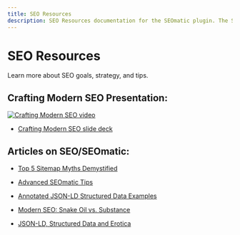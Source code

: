 ```yaml
---
title: SEO Resources
description: SEO Resources documentation for the SEOmatic plugin. The SEOmatic plugin facilitates modern SEO best practices & implementation for Craft CMS 5.
---
```


# SEO Resources

Learn more about SEO goals, strategy, and tips.

## Crafting Modern SEO Presentation:

[![Crafting Modern SEO video](https://i.vimeocdn.com/video/671925645-ac6a1d9ae202eede970bc17a8438f8efe076e0a4be34eac8bfff83bad4885ac3-d?mw=1920&mh=1080&q=70)](http://dotall.com/sessions/seo-best-practices-from-a-developers-point-of-view)

* [Crafting Modern SEO slide deck](https://speakerdeck.com/nystudio107/crafting-modern-seo)

## Articles on SEO/SEOmatic:

* [Top 5 Sitemap Myths Demystified](https://nystudio107.com/blog/seo-myths-top-5-sitemap-myths-demystified)

* [Advanced SEOmatic Tips](https://nystudio107.com/blog/tips-for-using-seomatic-effectively)

* [Annotated JSON-LD Structured Data Examples](https://nystudio107.com/blog/annotated-json-ld-structured-data-examples)

* [Modern SEO: Snake Oil vs. Substance](https://nystudio107.com/blog/modern-seo-snake-oil-vs-substance)

* [JSON-LD, Structured Data and Erotica](https://nystudio107.com/blog/json-ld-structured-data-and-erotica)
